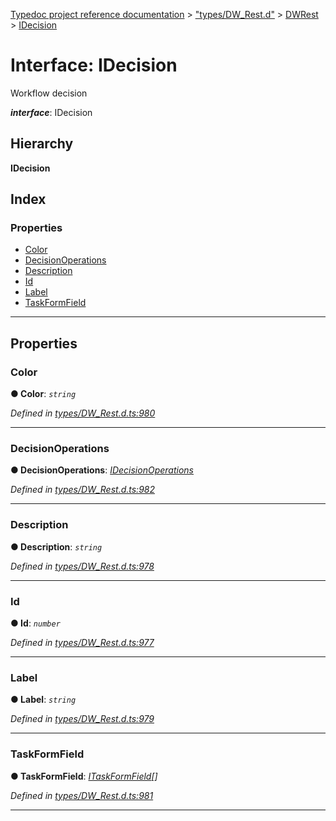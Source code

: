 [Typedoc project reference documentation](../README.md) > ["types/DW_Rest.d"](../modules/_types_dw_rest_d_.md) > [DWRest](../modules/_types_dw_rest_d_.dwrest.md) > [IDecision](../interfaces/_types_dw_rest_d_.dwrest.idecision.md)

# Interface: IDecision

Workflow decision

*__interface__*: IDecision

## Hierarchy

**IDecision**

## Index

### Properties

* [Color](_types_dw_rest_d_.dwrest.idecision.md#color)
* [DecisionOperations](_types_dw_rest_d_.dwrest.idecision.md#decisionoperations)
* [Description](_types_dw_rest_d_.dwrest.idecision.md#description)
* [Id](_types_dw_rest_d_.dwrest.idecision.md#id)
* [Label](_types_dw_rest_d_.dwrest.idecision.md#label)
* [TaskFormField](_types_dw_rest_d_.dwrest.idecision.md#taskformfield)

---

## Properties

<a id="color"></a>

###  Color

**● Color**: *`string`*

*Defined in [types/DW_Rest.d.ts:980](https://github.com/DocuWare/REST-Sample-TS/blob/master/src/types/DW_Rest.d.ts#L980)*

___
<a id="decisionoperations"></a>

###  DecisionOperations

**● DecisionOperations**: *[IDecisionOperations](_types_dw_rest_d_.dwrest.idecisionoperations.md)*

*Defined in [types/DW_Rest.d.ts:982](https://github.com/DocuWare/REST-Sample-TS/blob/master/src/types/DW_Rest.d.ts#L982)*

___
<a id="description"></a>

###  Description

**● Description**: *`string`*

*Defined in [types/DW_Rest.d.ts:978](https://github.com/DocuWare/REST-Sample-TS/blob/master/src/types/DW_Rest.d.ts#L978)*

___
<a id="id"></a>

###  Id

**● Id**: *`number`*

*Defined in [types/DW_Rest.d.ts:977](https://github.com/DocuWare/REST-Sample-TS/blob/master/src/types/DW_Rest.d.ts#L977)*

___
<a id="label"></a>

###  Label

**● Label**: *`string`*

*Defined in [types/DW_Rest.d.ts:979](https://github.com/DocuWare/REST-Sample-TS/blob/master/src/types/DW_Rest.d.ts#L979)*

___
<a id="taskformfield"></a>

###  TaskFormField

**● TaskFormField**: *[ITaskFormField](_types_dw_rest_d_.dwrest.itaskformfield.md)[]*

*Defined in [types/DW_Rest.d.ts:981](https://github.com/DocuWare/REST-Sample-TS/blob/master/src/types/DW_Rest.d.ts#L981)*

___

